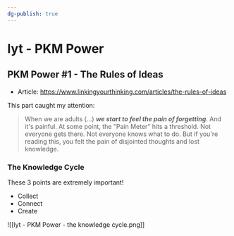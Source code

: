 ```yaml
---
dg-publish: true
---
```

# lyt - PKM Power

## PKM Power #1 - The Rules of Ideas

- Article: <https://www.linkingyourthinking.com/articles/the-rules-of-ideas>

This part caught my attention:

> When we are adults (...) **_we start to feel the pain of forgetting_**. And it's painful. At some point, the "Pain Meter" hits a threshold. Not everyone gets there. Not everyone knows what to do. But if you're reading this, you felt the pain of disjointed thoughts and lost knowledge.

### The Knowledge Cycle

These 3 points are extremely important!

- Collect
- Connect
- Create

![[lyt - PKM Power - the knowledge cycle.png]]


